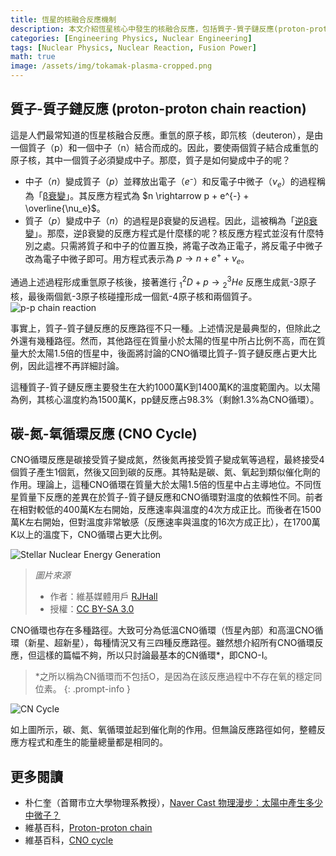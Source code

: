 ```yaml
---
title: 恆星的核融合反應機制
description: 本文介紹恆星核心中發生的核融合反應，包括質子-質子鏈反應(proton-proton chain reaction)和碳-氮-氧循環反應(CNO cycle)。這是作者在高中一年級時為校內科學社團活動所撰寫的文章，與其他文章不同，採用口語化的寫作風格，為了存檔目的而原文上傳。
categories: [Engineering Physics, Nuclear Engineering]
tags: [Nuclear Physics, Nuclear Reaction, Fusion Power]
math: true
image: /assets/img/tokamak-plasma-cropped.png
---
```

## 質子-質子鏈反應 (proton-proton chain reaction)
這是人們最常知道的恆星核融合反應。重氫的原子核，即氘核（deuteron），是由一個質子（p）和一個中子（n）結合而成的。因此，要使兩個質子結合成重氫的原子核，其中一個質子必須變成中子。那麼，質子是如何變成中子的呢？

- 中子（$n$）變成質子（$p$）並釋放出電子（$e⁻$）和反電子中微子（$\nu_e$）的過程稱為「[β衰變](/posts/Nuclear-Stability-and-Radioactive-Decay/#音的beta衰變beta--decay)」。其反應方程式為 $n \rightarrow p + e^{-} + \overline{\nu_e}$。
- 質子（$p$）變成中子（$n$）的過程是β衰變的反過程。因此，這被稱為「[逆β衰變](/posts/Nuclear-Stability-and-Radioactive-Decay/#陽的beta衰變beta-decay)」。那麼，逆β衰變的反應方程式是什麼樣的呢？核反應方程式並沒有什麼特別之處。只需將質子和中子的位置互換，將電子改為正電子，將反電子中微子改為電子中微子即可。用方程式表示為 $p \rightarrow n + e^{+} + \nu_e$。

通過上述過程形成重氫原子核後，接著進行 $^2_1D + p \rightarrow {^3_2He}$ 反應生成氦-3原子核，最後兩個氦-3原子核碰撞形成一個氦-4原子核和兩個質子。  
![p-p chain reaction](https://upload.wikimedia.org/wikipedia/commons/8/85/Fusion_in_the_Sun.svg)

事實上，質子-質子鏈反應的反應路徑不只一種。上述情況是最典型的，但除此之外還有幾種路徑。然而，其他路徑在質量小於太陽的恆星中所占比例不高，而在質量大於太陽1.5倍的恆星中，後面將討論的CNO循環比質子-質子鏈反應占更大比例，因此這裡不再詳細討論。

這種質子-質子鏈反應主要發生在大約1000萬K到1400萬K的溫度範圍內。以太陽為例，其核心溫度約為1500萬K，pp鏈反應占98.3%（剩餘1.3%為CNO循環）。

## 碳-氮-氧循環反應 (CNO Cycle)
CNO循環反應是碳接受質子變成氮，然後氮再接受質子變成氧等過程，最終接受4個質子產生1個氦，然後又回到碳的反應。其特點是碳、氮、氧起到類似催化劑的作用。理論上，這種CNO循環在質量大於太陽1.5倍的恆星中占主導地位。不同恆星質量下反應的差異在於質子-質子鏈反應和CNO循環對溫度的依賴性不同。前者在相對較低的400萬K左右開始，反應速率與溫度的4次方成正比。而後者在1500萬K左右開始，但對溫度非常敏感（反應速率與溫度的16次方成正比），在1700萬K以上的溫度下，CNO循環占更大比例。

![Stellar Nuclear Energy Generation](https://upload.wikimedia.org/wikipedia/commons/5/5b/Nuclear_energy_generation.svg)
> *圖片來源*
> - 作者：維基媒體用戶 [RJHall](https://commons.wikimedia.org/wiki/User:RJHall)
> - 授權：[CC BY-SA 3.0](https://creativecommons.org/licenses/by-sa/3.0/)

CNO循環也存在多種路徑。大致可分為低溫CNO循環（恆星內部）和高溫CNO循環（新星、超新星），每種情況又有三四種反應路徑。雖然想介紹所有CNO循環反應，但這樣的篇幅不夠，所以只討論最基本的CN循環*，即CNO-I。

> *之所以稱為CN循環而不包括O，是因為在該反應過程中不存在氧的穩定同位素。
{: .prompt-info }

![CN Cycle](https://upload.wikimedia.org/wikipedia/commons/2/21/CNO_Cycle.svg)

如上圖所示，碳、氮、氧循環並起到催化劑的作用。但無論反應路徑如何，整體反應方程式和產生的能量總量都是相同的。

## 更多閱讀
- 朴仁奎（首爾市立大學物理系教授），[Naver Cast 物理漫步：太陽中產生多少中微子？](https://terms.naver.com/entry.naver?docId=4125519&cid=58941&categoryId=58960)
- 維基百科，[Proton-proton chain](https://en.wikipedia.org/wiki/Proton%E2%80%93proton_chain)
- 維基百科，[CNO cycle](https://en.wikipedia.org/wiki/CNO_cycle)
